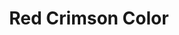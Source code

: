 ---
layout: post
title: Red Crimson Color
permalink: /addons/compliance32x/RedCrimsonColor
comments: true
comments-id: RedCrimsonColor
header-img: compliance32x/addons/Crimson Red.jpg

long_text: Change the color of crimson wood to red instead of purple.

authors:
  - Cubihead
  - EachMenderKhai (Add-on cover image)

download:
  - 1.17 Java:
    - https://github.com/Compliance-Addons/Addons/raw/master/32x/RedCrimsonColor/Red_Crimson_Color_Java_C32x.zip
  - 1.17 Bedrock:
    - https://github.com/Compliance-Addons/Addons/raw/master/32x/RedCrimsonColor/Red_Crimson_Color_Bedrock_C32x.zip
---